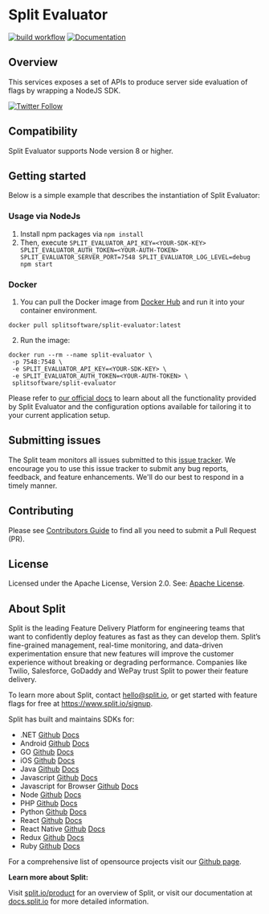 # Split Evaluator
[![build workflow](https://github.com/splitio/split-evaluator/actions/workflows/ci.yml/badge.svg)](https://github.com/splitio/split-evaluator/actions)
[![Documentation](https://img.shields.io/badge/split_evaluator-documentation-informational)](https://help.split.io/hc/en-us/articles/360020037072-Split-Evaluator)

## Overview
This services exposes a set of APIs to produce server side evaluation of flags by wrapping a NodeJS SDK.

[![Twitter Follow](https://img.shields.io/twitter/follow/splitsoftware.svg?style=social&label=Follow&maxAge=1529000)](https://twitter.com/intent/follow?screen_name=splitsoftware)

## Compatibility
Split Evaluator supports Node version 8 or higher.

## Getting started
Below is a simple example that describes the instantiation of Split Evaluator:

### Usage via NodeJs
1. Install npm packages via `npm install`
2. Then, execute `SPLIT_EVALUATOR_API_KEY=<YOUR-SDK-KEY> SPLIT_EVALUATOR_AUTH_TOKEN=<YOUR-AUTH-TOKEN> SPLIT_EVALUATOR_SERVER_PORT=7548 SPLIT_EVALUATOR_LOG_LEVEL=debug npm start`

### Docker
1. You can pull the Docker image from [Docker Hub](https://hub.docker.com/r/splitsoftware/split-evaluator) and run it into your container environment.

```shell
docker pull splitsoftware/split-evaluator:latest
```

2. Run the image:

```shell
docker run --rm --name split-evaluator \
 -p 7548:7548 \
 -e SPLIT_EVALUATOR_API_KEY=<YOUR-SDK-KEY> \
 -e SPLIT_EVALUATOR_AUTH_TOKEN=<YOUR-AUTH-TOKEN> \
 splitsoftware/split-evaluator
```

Please refer to [our official docs](https://help.split.io/hc/en-us/articles/360020037072-Split-Evaluator) to learn about all the functionality provided by Split Evaluator and the configuration options available for tailoring it to your current application setup.

## Submitting issues
The Split team monitors all issues submitted to this [issue tracker](https://github.com/splitio/split-evaluator/issues). We encourage you to use this issue tracker to submit any bug reports, feedback, and feature enhancements. We'll do our best to respond in a timely manner.

## Contributing
Please see [Contributors Guide](CONTRIBUTORS-GUIDE.md) to find all you need to submit a Pull Request (PR).

## License
Licensed under the Apache License, Version 2.0. See: [Apache License](http://www.apache.org/licenses/).

## About Split

Split is the leading Feature Delivery Platform for engineering teams that want to confidently deploy features as fast as they can develop them. Split’s fine-grained management, real-time monitoring, and data-driven experimentation ensure that new features will improve the customer experience without breaking or degrading performance. Companies like Twilio, Salesforce, GoDaddy and WePay trust Split to power their feature delivery.

To learn more about Split, contact hello@split.io, or get started with feature flags for free at https://www.split.io/signup.

Split has built and maintains SDKs for:

* .NET [Github](https://github.com/splitio/dotnet-client) [Docs](https://help.split.io/hc/en-us/articles/360020240172--NET-SDK)
* Android [Github](https://github.com/splitio/android-client) [Docs](https://help.split.io/hc/en-us/articles/360020343291-Android-SDK)
* GO [Github](https://github.com/splitio/go-client) [Docs](https://help.split.io/hc/en-us/articles/360020093652-Go-SDK)
* iOS [Github](https://github.com/splitio/ios-client) [Docs](https://help.split.io/hc/en-us/articles/360020401491-iOS-SDK)
* Java [Github](https://github.com/splitio/java-client) [Docs](https://help.split.io/hc/en-us/articles/360020405151-Java-SDK)
* Javascript [Github](https://github.com/splitio/javascript-client) [Docs](https://help.split.io/hc/en-us/articles/360020448791-JavaScript-SDK)
* Javascript for Browser [Github](https://github.com/splitio/javascript-browser-client) [Docs](https://help.split.io/hc/en-us/articles/360058730852-Browser-SDK)
* Node [Github](https://github.com/splitio/javascript-client) [Docs](https://help.split.io/hc/en-us/articles/360020564931-Node-js-SDK)
* PHP [Github](https://github.com/splitio/php-client) [Docs](https://help.split.io/hc/en-us/articles/360020350372-PHP-SDK)
* Python [Github](https://github.com/splitio/python-client) [Docs](https://help.split.io/hc/en-us/articles/360020359652-Python-SDK)
* React [Github](https://github.com/splitio/react-client) [Docs](https://help.split.io/hc/en-us/articles/360038825091-React-SDK)
* React Native [Github](https://github.com/splitio/react-native-client) [Docs](https://help.split.io/hc/en-us/articles/4406066357901-React-Native-SDK)
* Redux [Github](https://github.com/splitio/redux-client) [Docs](https://help.split.io/hc/en-us/articles/360038851551-Redux-SDK)
* Ruby [Github](https://github.com/splitio/ruby-client) [Docs](https://help.split.io/hc/en-us/articles/360020673251-Ruby-SDK)

For a comprehensive list of opensource projects visit our [Github page](https://github.com/splitio?utf8=%E2%9C%93&query=%20only%3Apublic%20).

**Learn more about Split:**

Visit [split.io/product](https://www.split.io/product) for an overview of Split, or visit our documentation at [docs.split.io](https://help.split.io/hc/en-us) for more detailed information.
